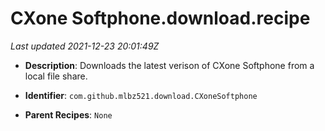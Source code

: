 # CXone Softphone.download.recipe

_Last updated 2021-12-23 20:01:49Z_

- **Description**: Downloads the latest verison of CXone Softphone from a local file share.

- **Identifier**: `com.github.mlbz521.download.CXoneSoftphone`

- **Parent Recipes**: `None`
